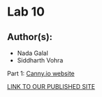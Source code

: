 # Lab 10
## Author(s):
- Nada Galal
- Siddharth Vohra

Part 1: [Canny.io website](https://cse110-lab10-nadagehad01.canny.io)

[LINK TO OUR PUBLISHED SITE](https://nadagehad01.github.io/Lab10/)
